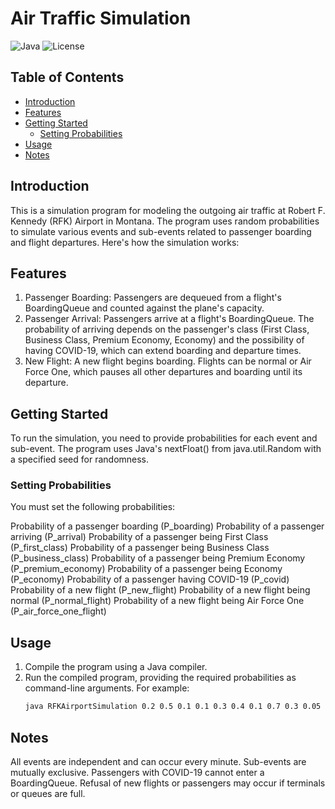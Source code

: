 # Air Traffic Simulation
![Java](https://img.shields.io/badge/Java-8%2B-blue)
![License](https://img.shields.io/badge/License-MIT-green)



## Table of Contents

- [Introduction](#introduction)
- [Features](#features)
- [Getting Started](#getting-started)
   - [Setting Probabilities](#setting-probabilities)
- [Usage](#usage)
- [Notes](#notes)

## Introduction
This is a simulation program for modeling the outgoing air traffic at Robert F. Kennedy (RFK) Airport in Montana. The program uses random probabilities to simulate various events and sub-events related to passenger boarding and flight departures. Here's how the simulation works:

## Features
1. Passenger Boarding: Passengers are dequeued from a flight's BoardingQueue and counted against the plane's capacity.
2. Passenger Arrival: Passengers arrive at a flight's BoardingQueue. The probability of arriving depends on the passenger's class (First Class, Business Class, Premium Economy, Economy) and the possibility of having COVID-19, which can extend boarding and departure times.
3. New Flight: A new flight begins boarding. Flights can be normal or Air Force One, which pauses all other departures and boarding until its departure.

## Getting Started
To run the simulation, you need to provide probabilities for each event and sub-event. The program uses Java's nextFloat() from java.util.Random with a specified seed for randomness.

### Setting Probabilities
You must set the following probabilities:

Probability of a passenger boarding (P_boarding)
Probability of a passenger arriving (P_arrival)
Probability of a passenger being First Class (P_first_class)
Probability of a passenger being Business Class (P_business_class)
Probability of a passenger being Premium Economy (P_premium_economy)
Probability of a passenger being Economy (P_economy)
Probability of a passenger having COVID-19 (P_covid)
Probability of a new flight (P_new_flight)
Probability of a new flight being normal (P_normal_flight)
Probability of a new flight being Air Force One (P_air_force_one_flight)

## Usage
1. Compile the program using a Java compiler.
2. Run the compiled program, providing the required probabilities as command-line arguments. For example:
   ```bash
   java RFKAirportSimulation 0.2 0.5 0.1 0.1 0.3 0.4 0.1 0.7 0.3 0.05
## Notes
All events are independent and can occur every minute.
Sub-events are mutually exclusive.
Passengers with COVID-19 cannot enter a BoardingQueue.
Refusal of new flights or passengers may occur if terminals or queues are full.

